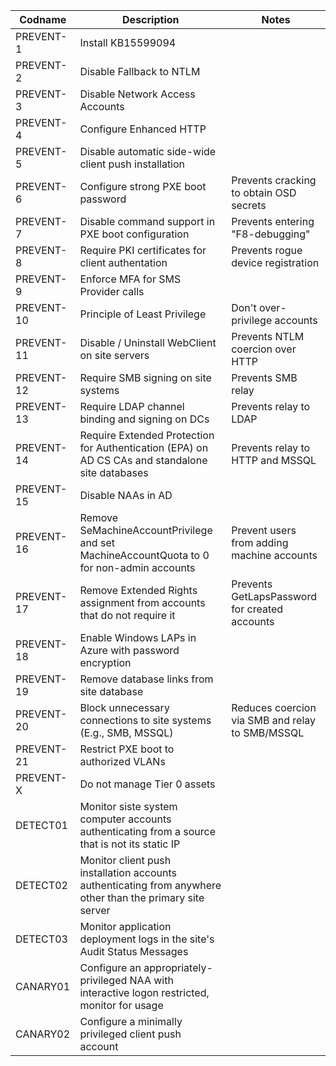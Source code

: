 | Codname | Description | Notes |
|---------|-------------|-------|
| PREVENT-1 | Install KB15599094 |
| PREVENT-2 | Disable Fallback to NTLM |
| PREVENT-3 | Disable Network Access Accounts |
| PREVENT-4 | Configure Enhanced HTTP |
| PREVENT-5 | Disable automatic side-wide client push installation |
| PREVENT-6 | Configure strong PXE boot password | Prevents cracking to obtain OSD secrets |
| PREVENT-7 | Disable command support in PXE boot configuration| Prevents entering "F8-debugging" |
| PREVENT-8 | Require PKI certificates for client authentation | Prevents rogue device registration
| PREVENT-9 | Enforce MFA for SMS Provider calls | 
| PREVENT-10 | Principle of Least Privilege | Don't over-privilege accounts
| PREVENT-11 | Disable / Uninstall WebClient on site servers  | Prevents NTLM coercion over HTTP |
| PREVENT-12 | Require SMB signing on site systems | Prevents SMB relay |
| PREVENT-13 | Require LDAP channel binding and signing on DCs | Prevents relay to LDAP
| PREVENT-14 | Require Extended Protection for Authentication (EPA) on AD CS CAs and standalone site databases | Prevents relay to HTTP and MSSQL
| PREVENT-15 | Disable NAAs in AD |
| PREVENT-16 | Remove SeMachineAccountPrivilege and set MachineAccountQuota to 0 for non-admin accounts | Prevent users from adding machine accounts
| PREVENT-17 | Remove Extended Rights assignment from accounts that do not require it | Prevents GetLapsPassword for created accounts |
| PREVENT-18 | Enable Windows LAPs in Azure with password encryption |
| PREVENT-19 | Remove database links from site database |
| PREVENT-20 | Block unnecessary connections to site systems (E.g., SMB, MSSQL) | Reduces coercion via SMB and relay to SMB/MSSQL
| PREVENT-21 | Restrict PXE boot to authorized VLANs
| PREVENT-X | Do not manage Tier 0 assets | 
| DETECT01 | Monitor siste system computer accounts authenticating from a source that is not its static IP |
| DETECT02 | Monitor client push installation accounts authenticating from anywhere other than the primary site server |
| DETECT03 | Monitor application deployment logs  in the site's Audit Status Messages |
| CANARY01 | Configure an appropriately-privileged NAA with interactive logon restricted, monitor for usage |
| CANARY02 | Configure a minimally privileged client push account
